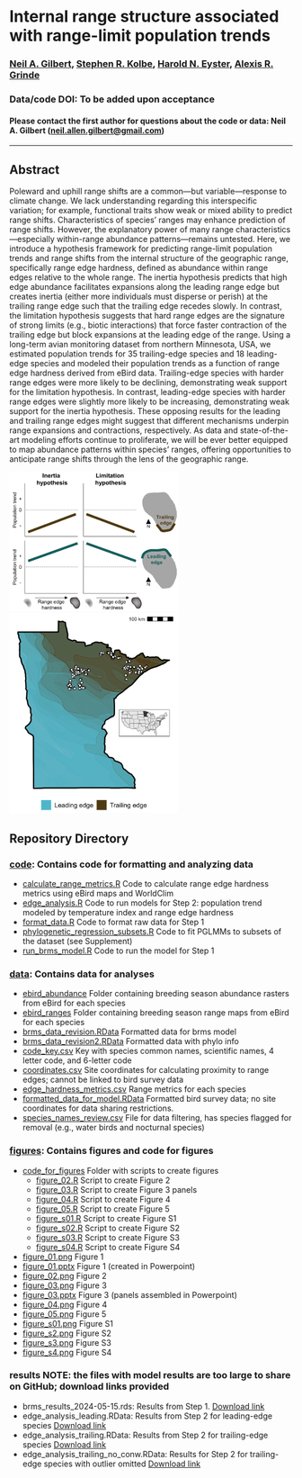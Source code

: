# Internal range structure associated with range-limit population trends

### [Neil A. Gilbert](https://gilbertecology.com), [Stephen R. Kolbe](https://nrri.umn.edu/faculty-staff/steve-kolbe-ms), [Harold N. Eyster](https://eyster.com/), [Alexis R. Grinde](https://nrri.umn.edu/faculty-staff/alexis-grinde-phd)

### Data/code DOI: To be added upon acceptance

#### Please contact the first author for questions about the code or data: Neil A. Gilbert (neil.allen.gilbert@gmail.com)
__________________________________________________________________________________________________________________________________________

## Abstract
Poleward and uphill range shifts are a common—but variable—response to climate change. We lack understanding regarding this interspecific variation; for example, functional traits show weak or mixed ability to predict range shifts. Characteristics of species’ ranges may enhance prediction of range shifts. However, the explanatory power of many range characteristics—especially within-range abundance patterns—remains untested. Here, we introduce a hypothesis framework for predicting range-limit population trends and range shifts from the internal structure of the geographic range, specifically range edge hardness, defined as abundance within range edges relative to the whole range. The inertia hypothesis predicts that high edge abundance facilitates expansions along the leading range edge but creates inertia (either more individuals must disperse or perish) at the trailing range edge such that the trailing edge recedes slowly. In contrast, the limitation hypothesis suggests that hard range edges are the signature of strong limits (e.g., biotic interactions) that force faster contraction of the trailing edge but block expansions at the leading edge of the range. Using a long-term avian monitoring dataset from northern Minnesota, USA, we estimated population trends for 35 trailing-edge species and 18 leading-edge species and modeled their population trends as a function of range edge hardness derived from eBird data. Trailing-edge species with harder range edges were more likely to be declining, demonstrating weak support for the limitation hypothesis. In contrast, leading-edge species with harder range edges were slightly more likely to be increasing, demonstrating weak support for the inertia hypothesis. These opposing results for the leading and trailing range edges might suggest that different mechanisms underpin range expansions and contractions, respectively. As data and state-of-the-art modeling efforts continue to proliferate, we will be ever better equipped to map abundance patterns within species’ ranges, offering opportunities to anticipate range shifts through the lens of the geographic range. 

 <img src="https://github.com/n-a-gilbert/range_edges/blob/main/figures/figure_01.png" width="300" /> $~~~~~~~~~~~~~~~~~$ <img src="https://github.com/n-a-gilbert/range_edges/blob/main/figures/figure_02.png" width="300" />


## Repository Directory

### [code](./code): Contains code for formatting and analyzing data
* [calculate_range_metrics.R](./code/calculate_range_metrics.R) Code to calculate range edge hardness metrics using eBird maps and WorldClim
* [edge_analysis.R](./code/edge_analysis.R) Code to run models for Step 2: population trend modeled by temperature index and range edge hardness
* [format_data.R](./code/format_data.R) Code to format raw data for Step 1
* [phylogenetic_regression_subsets.R](./code/phylogenetic_regression_subsets.R) Code to fit PGLMMs to subsets of the dataset (see Supplement)
* [run_brms_model.R](./code/run_brms_model.R) Code to run the model for Step 1

### [data](./data): Contains data for analyses
* [ebird_abundance](./data/ebird_abundance) Folder containing breeding season abundance rasters from eBird for each species
* [ebird_ranges](./data/ebird_ranges) Folder containing breeding season range maps from eBird for each species
* [brms_data_revision.RData](./data/brms_data_revision.RData) Formatted data for brms model
* [brms_data_revision2.RData](./data/brms_data_revision2.RData) Formatted data with phylo info
* [code_key.csv](./data/code_key.csv) Key with species common names, scientific names, 4 letter code, and 6-letter code
* [coordinates.csv](./data/coordinates.csv) Site coordinates for calculating proximity to range edges; cannot be linked to bird survey data
* [edge_hardness_metrics.csv](./data/edge_hardness_metrics.csv) Range metrics for each species
* [formatted_data_for_model.RData](./data/formatted_data_for_model.RData) Formatted bird survey data; no site coordinates for data sharing restrictions.
* [species_names_review.csv](./data/species_names_review.csv) File for data filtering, has species flagged for removal (e.g., water birds and nocturnal species)

### [figures](./figures): Contains figures and code for figures
* [code_for_figures](./figures/code_for_figures) Folder with scripts to create figures
  * [figure_02.R](./figures/code_for_figures/figure_02.R) Script to create Figure 2
  * [figure_03.R](./figures/code_for_figures/figure_03.R) Script to create Figure 3 panels
  * [figure_04.R](./figures/code_for_figures/figure_04.R) Script to create Figure 4
  * [figure_05.R](./figures/code_for_figures/figure_05.R) Script to create Figure 5
  * [figure_s01.R](./figures/code_for_figures/figure_s01.R) Script to create Figure S1
  * [figure_s02.R](./figures/code_for_figures/figure_s02.R) Script to create Figure S2
  * [figure_s03.R](./figures/code_for_figures/figure_s03.R) Script to create Figure S3
  * [figure_s04.R](./figures/code_for_figures/figure_s04.R) Script to create Figure S4
* [figure_01.png](./figures/figure_01.png) Figure 1
* [figure_01.pptx](./figures/figure_01.pptx) Figure 1 (created in Powerpoint)
* [figure_02.png](./figures/figure_02.png) Figure 2
* [figure_03.png](./figures/figure_03.png) Figure 3
* [figure_03.pptx](./figures/figure_03.pptx) Figure 3 (panels assembled in Powerpoint)
* [figure_04.png](./figures/figure_04.png) Figure 4
* [figure_05.png](./figures/figure_05.png) Figure 5
* [figure_s01.png](./figures/figure_s01.png) Figure S1
* [figure_s2.png](./figures/figure_s2.png) Figure S2
* [figure_s3.png](./figures/figure_s3.png) Figure S3
* [figure_s4.png](./figures/figure_s4.png) Figure S4

### results NOTE: the files with model results are too large to share on GitHub; download links provided
* brms_results_2024-05-15.rds: Results from Step 1. [Download link](https://1drv.ms/u/s!AtvYBfNq7AMkhKgyHsRmtvRMK0WCbQ?e=aQp17C)
* edge_analysis_leading.RData: Results from Step 2 for leading-edge species [Download link](https://1drv.ms/u/s!AtvYBfNq7AMkhKsz13VTqKFps_McQg?e=AxqBll)
* edge_analysis_trailing.RData: Results from Step 2 for trailing-edge species [Download link](https://1drv.ms/u/s!AtvYBfNq7AMkhKsyxZokyDlvJtbZTA?e=ibvqTO)
* edge_analysis_trailing_no_conw.RData: Results for Step 2 for trailing-edge species with outlier omitted [Download link](https://1drv.ms/u/s!AtvYBfNq7AMkhKsxdttorVStYyPSUg?e=VsF9hh)
